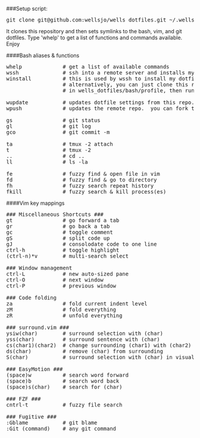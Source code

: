 ###Setup script:
<pre>
git clone git@github.com:wellsjo/wells_dotfiles.git ~/.wells_dotfiles && source ~/.wells_dotfiles/bash/profile && wells_install
</pre>

It clones this repository and then sets symlinks to the bash, vim, and git dotfiles.  Type 'whelp' to get a list of functions and commands available.  Enjoy

####Bash aliases & functions
<pre>
whelp             # get a list of available commands
wssh              # ssh into a remote server and installs my dotfile setup from this repository
winstall          # this is used by wssh to install my dotfiles upon entering a remote machine.
                  # alternatively, you can just clone this repository, source the profile located
                  # in wells_dotfiles/bash/profile, then run winstall.  This is explained above.

wupdate           # updates dotfile settings from this repo.  optionally just updates locally.
wpush             # updates the remote repo.  you can fork this and go nuts, if you'd like.

gs                # git status
gl                # git log
gco               # git commit -m

ta                # tmux -2 attach
t                 # tmux -2
..                # cd ..
ll                # ls -la

fe                # fuzzy find & open file in vim
fd                # fuzzy find & go to directory
fh                # fuzzy search repeat history
fkill             # fuzzy search & kill process(es)
</pre>

####Vim key mappings
<pre>
### Miscellaneous Shortcuts ###
gt                # go forward a tab
gr                # go back a tab
gc                # toggle comment
gS                # split code up
gJ                # consolodate code to one line
ctrl-h            # toggle highlight
(ctrl-n)*v        # multi-search select

### Window management
ctrl-L            # new auto-sized pane
ctrl-O            # next window
ctrl-P            # previous window

### Code folding
za                # fold current indent level
zM                # fold everything
zR                # unfold everything

### surround.vim ###
ysiw(char)        # surround selection with (char)
yss(char)         # surround sentence with (char)
cs(char1)(char2)  # change surrounding (char1) with (char2)
ds(char)          # remove (char) from surrounding
S(char)           # surround selection with (char) in visual mode

### EasyMotion ###
(space)w          # search word forward
(space)b          # search word back
(space)s(char)    # search for (char)

### FZF ###
cntrl-t           # fuzzy file search

### Fugitive ###
:Gblame           # git blame
:Git (command)    # any git command
</pre>
